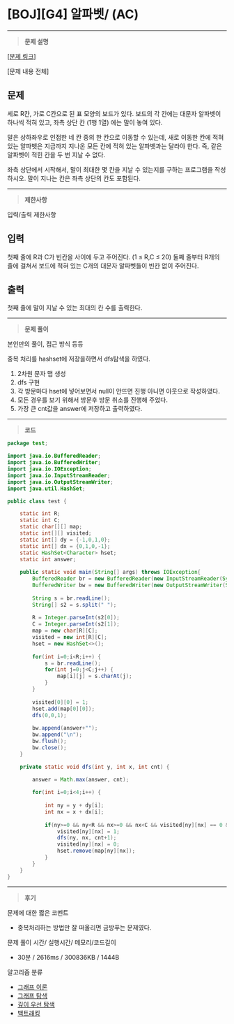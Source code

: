# [BOJ][G4] 알파벳/ (AC)

---

> **문제 설명**
> 

[[문제 링크](https://www.acmicpc.net/problem/1987)]

[문제 내용 전체]

## 문제

세로 R칸, 가로 C칸으로 된 표 모양의 보드가 있다. 보드의 각 칸에는 대문자 알파벳이 하나씩 적혀 있고, 좌측 상단 칸 (1행 1열) 에는 말이 놓여 있다.

말은 상하좌우로 인접한 네 칸 중의 한 칸으로 이동할 수 있는데, 새로 이동한 칸에 적혀 있는 알파벳은 지금까지 지나온 모든 칸에 적혀 있는 알파벳과는 달라야 한다. 즉, 같은 알파벳이 적힌 칸을 두 번 지날 수 없다.

좌측 상단에서 시작해서, 말이 최대한 몇 칸을 지날 수 있는지를 구하는 프로그램을 작성하시오. 말이 지나는 칸은 좌측 상단의 칸도 포함된다.

---

> **제한사항**
> 

입력/출력 제한사항

## 입력

첫째 줄에 R과 C가 빈칸을 사이에 두고 주어진다. (1 ≤ R,C ≤ 20) 둘째 줄부터 R개의 줄에 걸쳐서 보드에 적혀 있는 C개의 대문자 알파벳들이 빈칸 없이 주어진다.

## 출력

첫째 줄에 말이 지날 수 있는 최대의 칸 수를 출력한다.

---

> **문제 풀이**
> 

본인만의 풀이, 접근 방식 등등

중복 처리를 hashset에 저장을하면서 dfs탐색을 하였다.

1. 2차원 문자 맵 생성
2. dfs 구현
3. 각 방문마다 hset에 넣어보면서 null이 안뜨면 진행 아니면 아웃으로 작성하였다.
4. 모든 경우를 보기 위해서 방문후 방문 취소를 진행해 주었다.
5. 가장 큰 cnt값을 answer에 저장하고 출력하였다.

---

> **코드**
> 

```java
package test;

import java.io.BufferedReader;
import java.io.BufferedWriter;
import java.io.IOException;
import java.io.InputStreamReader;
import java.io.OutputStreamWriter;
import java.util.HashSet;

public class test {

	static int R;
	static int C;
	static char[][] map;
	static int[][] visited;
	static int[] dy = {-1,0,1,0};
	static int[] dx = {0,1,0,-1};
	static HashSet<Character> hset;
	static int answer;
	
	public static void main(String[] args) throws IOException{
		BufferedReader br = new BufferedReader(new InputStreamReader(System.in));
		BufferedWriter bw = new BufferedWriter(new OutputStreamWriter(System.out));
		
		String s = br.readLine();
		String[] s2 = s.split(" ");
		
		R = Integer.parseInt(s2[0]);
		C = Integer.parseInt(s2[1]);
		map = new char[R][C];
		visited = new int[R][C];
		hset = new HashSet<>();
		
		for(int i=0;i<R;i++) {
			s = br.readLine();
			for(int j=0;j<C;j++) {
				map[i][j] = s.charAt(j);
			}
		}
		
		visited[0][0] = 1;
		hset.add(map[0][0]);
		dfs(0,0,1);
		
		bw.append(answer+"");
		bw.append("\n");
		bw.flush();
		bw.close();
	}

	private static void dfs(int y, int x, int cnt) {
		
		answer = Math.max(answer, cnt);

		for(int i=0;i<4;i++) {
			
			int ny = y + dy[i];
			int nx = x + dx[i];
			
			if(ny>=0 && ny<R && nx>=0 && nx<C && visited[ny][nx] == 0 && hset.add(map[ny][nx])) {
				visited[ny][nx] = 1;
				dfs(ny, nx, cnt+1);
				visited[ny][nx] = 0;
				hset.remove(map[ny][nx]);
			}
		}
	}
}

```

---

> **후기**
> 

문제에 대한 짧은 코멘트

- 중복처리하는 방법만 잘 떠올리면 금방푸는 문제였다.

문제 풀이 시간/ 실행시간/ 메모리/코드길이

- 30분 / 2616ms / 300836KB / 1444B

알고리즘 분류

- [그래프 이론](https://www.acmicpc.net/problem/tag/7)
- [그래프 탐색](https://www.acmicpc.net/problem/tag/11)
- [깊이 우선 탐색](https://www.acmicpc.net/problem/tag/127)
- [백트래킹](https://www.acmicpc.net/problem/tag/5)